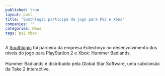 ```yaml
---
published: true
layout: post
title: 'Southlogic participa de jogo para PS2 e Xbox'
companies: ''
categories: News
tags: ps2 xbox
---
```

A <a href="{{ site.baseurl }}/index.php?p=cl&amp;t=19&amp;idd=25">Southlogic</a>
 foi parceira da empresa Eutechnyx no desenvolvimento dos n&iacute;veis do jogo para PlayStation 2 e Xbox: Hummer Badlands.<br /><br />Hummer Badlands &eacute; distribu&iacute;do pela Global Star Software, uma subdivis&atilde;o da Take 2 Interactive.

